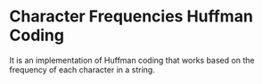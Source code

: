 # Character Frequencies Huffman Coding
It is an implementation of Huffman coding that works based on the frequency of each character in a string.